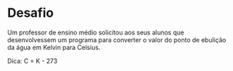 # Desafio

Um professor de ensino médio solicitou aos seus alunos que desenvolvessem um programa para converter o valor do ponto de ebulição da água em Kelvin para Celsius.

Dica: C = K - 273
